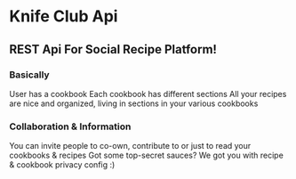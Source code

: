 # Knife Club Api
## REST Api For Social Recipe Platform!
### Basically
User has a cookbook
Each cookbook has different sections 
All your recipes are nice and organized, living in sections in your various cookbooks

### Collaboration & Information
You can invite people to co-own, contribute to or just to read your cookbooks & recipes
Got some top-secret sauces? We got you with recipe & cookbook privacy config :)
